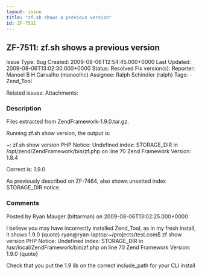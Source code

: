 ```yaml
---
layout: issue
title: "zf.sh shows a previous version"
id: ZF-7511
---
```


ZF-7511: zf.sh shows a previous version 
----------------------------------------

 Issue Type: Bug Created: 2009-08-06T12:54:45.000+0000 Last Updated: 2009-08-06T13:02:30.000+0000 Status: Resolved Fix version(s): 
 Reporter:  Manoel B H Carvalho (manoelhc)  Assignee:  Ralph Schindler (ralph)  Tags: - Zend\_Tool
 
 Related issues: 
 Attachments: 
### Description

Files extracted from ZendFramework-1.9.0.tar.gz.

Running zf.sh show version, the output is:

~: zf.sh show version PHP Notice: Undefined index: STORAGE\_DIR in /opt/zend/ZendFramework/bin/zf.php on line 70 Zend Framework Version: 1.8.4

Correct is: 1.9.0

As previously described on ZF-7464, also shows unsetted index STORAGE\_DIR notice.

 

 

### Comments

Posted by Ryan Mauger (bittarman) on 2009-08-06T13:02:25.000+0000

I believe you may have incorrectly installed Zend\_Tool, as in my fresh install, it shows 1.9.0 {quote} ryan@ryan-laptop:~/projects/test.com$ zf show version PHP Notice: Undefined index: STORAGE\_DIR in /usr/local/ZendFramework/bin/zf.php on line 70 Zend Framework Version: 1.9.0 {quote}

Check that you put the 1.9 lib on the correct include\_path for your CLI install

 

 